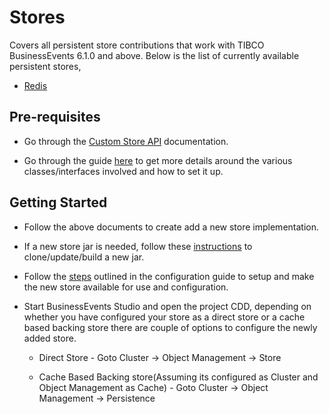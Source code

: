 # Stores

Covers all persistent store contributions that work with TIBCO BusinessEvents 6.1.0 and above. Below is the list of currently available persistent stores,

* [Redis](https://github.com/tibco/be-contribution/store/redis)

## Pre-requisites

* Go through the [Custom Store API](https://docs.tibco.com/emp/businessevents-enterprise/6.1.0/doc/html/api/javadoc/com/tibco/cep/store/custom/package-summary.html) documentation. 

* Go through the guide [here](https://docs.tibco.com/emp/businessevents-enterprise/6.1.0/doc/html/Default.htm#Configuration/Custom-Backing-Store.htm) to get more details around the various classes/interfaces involved and how to set it up.

## Getting Started

* Follow the above documents to create add a new store implementation.

* If a new store jar is needed, follow these [instructions](https://github.com/tibco/be-contribution) to clone/update/build a new jar.

* Follow the [steps](https://docs.tibco.com/emp/businessevents-enterprise/6.1.0/doc/html/Default.htm#Configuration/Creating-a-Custom-Backing-Store.htm) outlined in the configuration guide to setup and make the new store available for use and configuration.

* Start BusinessEvents Studio and open the project CDD, depending on whether you have configured your store as a direct store or a cache based backing store there are couple of options to configure the newly added store.
    - Direct Store -  Goto Cluster -> Object Management -> Store

    - Cache Based Backing store(Assuming its configured as Cluster and Object Management as Cache) - Goto Cluster -> Object Management -> Persistence 
